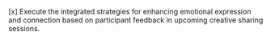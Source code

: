 [x] Execute the integrated strategies for enhancing emotional expression and connection based on participant feedback in upcoming creative sharing sessions.